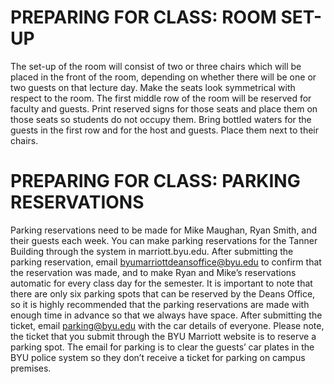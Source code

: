 # PREPARING FOR CLASS: ROOM SET-UP

The set-up of the room will consist of two or three chairs which will be placed in the front of the room, depending on whether there will be one or two guests on that lecture day. Make the seats look symmetrical with respect to the room. The first middle row of the room will be reserved for faculty and guests. Print reserved signs for those seats and place them on those seats so students do not occupy them. Bring bottled waters for the guests in the first row and for the host and guests. Place them next to their chairs.



# PREPARING FOR CLASS: PARKING RESERVATIONS
Parking reservations need to be made for Mike Maughan, Ryan Smith, and their guests each week. You can make parking reservations for the Tanner Building through the system in marriott.byu.edu. After submitting the parking reservation, email byumarriottdeansoffice@byu.edu to confirm that the reservation was made, and to make Ryan and Mike’s reservations automatic for every class day for the semester. 
It is important to note that there are only six parking spots that can be reserved by the Deans Office, so it is highly recommended that the parking reservations are made with enough time in advance so that we always have space.
After submitting the ticket, email parking@byu.edu with the car details of everyone. Please note, the ticket that you submit through the BYU Marriott website is to reserve a parking spot. The email for parking is to clear the guests’ car plates in the BYU police system so they don’t receive a ticket for parking on campus premises.
